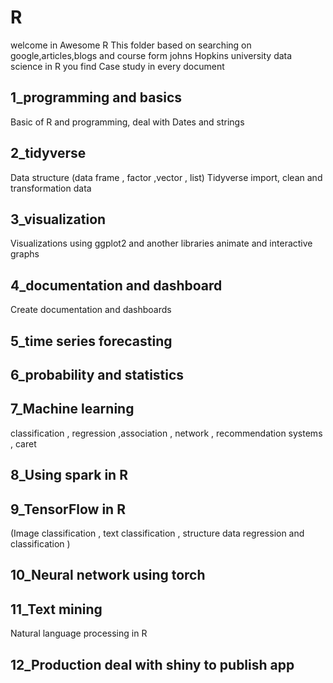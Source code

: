 # R
welcome in Awesome R
This folder based on searching on google,articles,blogs and course form johns Hopkins university data science in R
you find Case study in every document
## 1_programming and basics
Basic of R  and programming, deal with Dates and strings
## 2_tidyverse
Data structure  (data frame , factor ,vector , list) 
Tidyverse import, clean and transformation data 
## 3_visualization
Visualizations using ggplot2 and another libraries
animate and interactive graphs 
## 4_documentation and dashboard
Create documentation and dashboards
## 5_time series forecasting
## 6_probability and statistics
## 7_Machine learning  
classification , regression ,association , network , recommendation systems , caret
## 8_Using spark in R 
## 9_TensorFlow in R 
(Image classification  , text classification , structure data regression and classification ) 
## 10_Neural network using torch
## 11_Text mining 
Natural language processing in R
## 12_Production deal with shiny to publish app 


